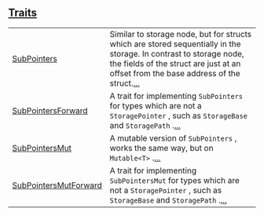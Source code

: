 
[Traits](./core-starknet-storage-sub_pointers-traits.md)
 ---
| | |
|:---|:---|
| [SubPointers](./core-starknet-storage-sub_pointers-SubPointers.md) | Similar to storage node, but for structs which are stored sequentially in the storage. In contrast to storage node, the fields of the struct are just at an offset from the base address of the struct.[...](./core-starknet-storage-sub_pointers-SubPointers.md) |
| [SubPointersForward](./core-starknet-storage-sub_pointers-SubPointersForward.md) | A trait for implementing `SubPointers`  for types which are not a `StoragePointer` , such as `StorageBase`  and `StoragePath` .[...](./core-starknet-storage-sub_pointers-SubPointersForward.md) |
| [SubPointersMut](./core-starknet-storage-sub_pointers-SubPointersMut.md) | A mutable version of `SubPointers` , works the same way, but on `Mutable<T>` .[...](./core-starknet-storage-sub_pointers-SubPointersMut.md) |
| [SubPointersMutForward](./core-starknet-storage-sub_pointers-SubPointersMutForward.md) | A trait for implementing `SubPointersMut`  for types which are not a `StoragePointer` , such as `StorageBase`  and `StoragePath` .[...](./core-starknet-storage-sub_pointers-SubPointersMutForward.md) |
